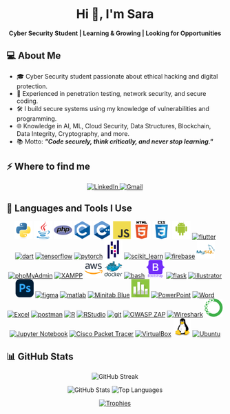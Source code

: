 <h1 align="center">Hi 👋, I'm Sara</h1>
<p align="center"><b>Cyber Security Student | Learning & Growing | Looking for Opportunities</b></p>

<h2>💻 About Me</h2>
<ul>
  <li>🎓 Cyber Security student passionate about ethical hacking and digital protection.</li>
  <li>🔐 Experienced in penetration testing, network security, and secure coding.</li>
  <li>🛠️ I build secure systems using my knowledge of vulnerabilities and programming.</li>
  <li>🌐 Knowledge in AI, ML, Cloud Security, Data Structures, Blockchain, Data Integrity, Cryptography, and more.</li>
  <li>📚 Motto: <b><em>"Code securely, think critically, and never stop learning."</em></b></li>
</ul>

<h2>⚡ Where to find me</h2>
<p align="center">
  <a href="https://www.linkedin.com/in/saranabil/" target="_blank">
    <img src="https://img.shields.io/badge/linkedin-%230077B5?style=for-the-badge&logo=linkedin&logoColor=white" alt="LinkedIn" />
  </a>
  <a href="https://mail.google.com/mail/?view=cm&fs=1&to=sara.nabil77777@gmail.com" target="_blank">
    <img src="https://img.shields.io/badge/Gmail-D14836?style=for-the-badge&logo=gmail&logoColor=white" alt="Gmail" />
  </a>
</p>

<h2>🚀 Languages and Tools I Use</h2>
<p align="center">
  <a target="_blank" href="https://www.python.org/"><img src="https://raw.githubusercontent.com/devicons/devicon/master/icons/python/python-original.svg" alt="python" width="42" height="42" /></a>
  <a target="_blank" href="https://www.java.com/"><img src="https://raw.githubusercontent.com/devicons/devicon/master/icons/java/java-original.svg" alt="java" width="42" height="42" /></a>
  <a target="_blank" href="https://www.php.net/"><img src="https://raw.githubusercontent.com/devicons/devicon/master/icons/php/php-original.svg" alt="php" width="42" height="42" /></a>
  <a target="_blank" href="https://en.wikipedia.org/wiki/C_(programming_language)"><img src="https://raw.githubusercontent.com/devicons/devicon/master/icons/c/c-original.svg" alt="c" width="42" height="42" /></a>
  <a target="_blank" href="https://isocpp.org/"><img src="https://raw.githubusercontent.com/devicons/devicon/master/icons/cplusplus/cplusplus-original.svg" alt="cplusplus" width="42" height="42" /></a>
  <a target="_blank" href="https://developer.mozilla.org/en-US/docs/Web/JavaScript"><img src="https://raw.githubusercontent.com/devicons/devicon/master/icons/javascript/javascript-original.svg" alt="javascript" width="42" height="42" /></a>
    <a target="_blank" href="https://developer.mozilla.org/en-US/docs/Web/HTML"><img src="https://raw.githubusercontent.com/devicons/devicon/master/icons/html5/html5-original-wordmark.svg" alt="html5" width="42" height="42" /></a>
  <a target="_blank" href="https://developer.mozilla.org/en-US/docs/Web/CSS"><img src="https://raw.githubusercontent.com/devicons/devicon/master/icons/css3/css3-original-wordmark.svg" alt="css3" width="42" height="42" /></a>
  <a target="_blank" href="https://developer.android.com/"><img src="https://raw.githubusercontent.com/devicons/devicon/master/icons/android/android-original-wordmark.svg" alt="android" width="42" height="42" /></a>
  <a target="_blank" href="https://flutter.dev/"><img src="https://www.vectorlogo.zone/logos/flutterio/flutterio-icon.svg" alt="flutter" width="42" height="42" /></a>
  <a target="_blank" href="https://dart.dev/"><img src="https://www.vectorlogo.zone/logos/dartlang/dartlang-icon.svg" alt="dart" width="42" height="42" /></a>
  <a target="_blank" href="https://www.tensorflow.org/"><img src="https://www.vectorlogo.zone/logos/tensorflow/tensorflow-icon.svg" alt="tensorflow" width="42" height="42" /></a>
  <a target="_blank" href="https://pytorch.org/"><img src="https://www.vectorlogo.zone/logos/pytorch/pytorch-icon.svg" alt="pytorch" width="42" height="42" /></a>
  <a target="_blank" href="https://pandas.pydata.org/"><img src="https://raw.githubusercontent.com/devicons/devicon/master/icons/pandas/pandas-original.svg" alt="pandas" width="42" height="42" /></a>
  <a target="_blank" href="https://scikit-learn.org/"><img src="https://upload.wikimedia.org/wikipedia/commons/0/05/Scikit_learn_logo_small.svg" alt="scikit_learn" width="42" height="42" /></a>
  <a target="_blank" href="https://firebase.google.com/"><img src="https://www.vectorlogo.zone/logos/firebase/firebase-ar21.svg" alt="firebase" width="42" height="42" /></a>
  <a target="_blank" href="https://www.mysql.com/"><img src="https://raw.githubusercontent.com/devicons/devicon/master/icons/mysql/mysql-original-wordmark.svg" alt="mysql" width="42" height="42" /></a>
  <a href="https://www.phpmyadmin.net/" target="_blank">
  <img src="https://www.vectorlogo.zone/logos/phpmyadmin/phpmyadmin-ar21.svg" alt="phpMyAdmin" width="42" height="42" /></a>
   <a target="_blank" href="https://www.apachefriends.org/index.html">
    <img src="https://upload.wikimedia.org/wikipedia/en/7/78/XAMPP_logo.svg" alt="XAMPP" width="42" height="42" /></a>
  <a target="_blank" href="https://aws.amazon.com/"><img src="https://raw.githubusercontent.com/devicons/devicon/master/icons/amazonwebservices/amazonwebservices-original-wordmark.svg" alt="aws" width="42" height="42" /></a>
  <a target="_blank" href="https://www.docker.com/"><img src="https://raw.githubusercontent.com/devicons/devicon/master/icons/docker/docker-original-wordmark.svg" alt="docker" width="42" height="42" /></a>
  <a target="_blank" href="https://www.gnu.org/software/bash/"><img src="https://www.vectorlogo.zone/logos/gnu_bash/gnu_bash-icon.svg" alt="bash" width="42" height="42" /></a>
  <a target="_blank" href="https://getbootstrap.com/"><img src="https://raw.githubusercontent.com/devicons/devicon/master/icons/bootstrap/bootstrap-plain-wordmark.svg" alt="bootstrap" width="42" height="42" /></a>
  <a target="_blank" href="https://flask.palletsprojects.com/"><img src="https://www.vectorlogo.zone/logos/palletsprojects_flask/palletsprojects_flask-ar21.svg" alt="flask" width="42" height="42" /></a>
  <a target="_blank" href="https://www.adobe.com/products/illustrator.html"><img src="https://www.vectorlogo.zone/logos/adobe_illustrator/adobe_illustrator-icon.svg" alt="illustrator" width="42" height="42" /></a>
  <a target="_blank" href="https://www.adobe.com/products/photoshop.html"><img src="https://github.com/tandpfun/skill-icons/blob/main/icons/Photoshop.svg" alt="photoshop" width="42" height="42" /></a>
  <a target="_blank" href="https://figma.com/"><img src="https://www.vectorlogo.zone/logos/figma/figma-icon.svg" alt="figma" width="42" height="42" /></a>
  <a target="_blank" href="https://www.mathworks.com/products/matlab.html"><img src="https://upload.wikimedia.org/wikipedia/commons/2/21/Matlab_Logo.png" alt="matlab" width="42" height="42" /></a>
   <a target="_blank" href="https://www.vectorlogo.zone/logos/minitab/minitab-icon.svg">
      <img src="https://github.com/detain/svg-logos/blob/master/svg/m/minitab.svg" alt="Minitab Blue" width="42" height="42" /></a>
  <a target="_blank" href="https://www.vectorlogo.zone/logos/minitab/minitab-green-icon.svg">
      <img src="https://github.com/devicons/devicon/blob/master/icons/minitab/minitab-original.svg" alt="Minitab Green" width="42" height="42" /></a>
  <a href="https://www.microsoft.com/en-us/microsoft-365/powerpoint" target="_blank">
  <img src="https://github.com/detain/svg-logos/blob/master/svg/p/powerpoint-2.svg" alt="PowerPoint" width="42" height="42" /></a>
<a href="https://www.microsoft.com/en-us/microsoft-365/word" target="_blank">
  <img src="https://github.com/detain/svg-logos/blob/master/svg/w/word-1.svg" alt="Word" width="42" height="42" /></a>
<a href="https://www.microsoft.com/en-us/microsoft-365/excel" target="_blank">
  <img src="https://github.com/detain/svg-logos/blob/master/svg/e/excel-4.svg" alt="Excel" width="42" height="42" /></a>
  <a target="_blank" href="https://www.postman.com/"><img src="https://www.vectorlogo.zone/logos/getpostman/getpostman-icon.svg" alt="postman" width="42" height="42" /></a>
  <a target="_blank" href="https://www.r-project.org/">
    <img src="https://www.vectorlogo.zone/logos/r-project/r-project-icon.svg" alt="R" width="42" height="42" /></a>
  <a target="_blank" href="https://posit.co/download/rstudio-desktop/">
    <img src="https://upload.wikimedia.org/wikipedia/commons/d/d0/RStudio_logo_flat.svg" alt="RStudio" width="42" height="42" /></a>
      <a target="_blank" href="https://git-scm.com/"><img src="https://www.vectorlogo.zone/logos/git-scm/git-scm-icon.svg" alt="git" width="42" height="42" /></a>
   <a target="_blank" href="https://www.zaproxy.org/">
    <img src="https://upload.wikimedia.org/wikipedia/commons/3/31/OWASP_ZAP_logo.svg" alt="OWASP ZAP" width="42" height="42" /></a>
  <a target="_blank" href="https://www.wireshark.org/">
    <img src="https://www.vectorlogo.zone/logos/wireshark/wireshark-ar21.svg" alt="Wireshark" width="42" height="42" /></a>
 <a target="_blank" href="https://www.vectorlogo.zone/logos/anaconda/anaconda-icon.svg">
      <img src="https://github.com/devicons/devicon/blob/master/icons/anaconda/anaconda-original.svg" alt="Anaconda" width="42" height="42" /></a>
  <a href="https://jupyter.org/" target="_blank">
  <img src="https://upload.wikimedia.org/wikipedia/commons/3/38/Jupyter_logo.svg" alt="Jupyter Notebook" width="42" height="42" /></a>
  <a target="_blank" href="https://www.netacad.com/courses/packet-tracer">
    <img src="https://www.vectorlogo.zone/logos/cisco/cisco-ar21.svg" alt="Cisco Packet Tracer" width="42" height="42" /></a>
  <a target="_blank" href="https://www.virtualbox.org/">
    <img src="https://www.vectorlogo.zone/logos/virtualbox/virtualbox-icon.svg" alt="VirtualBox" width="42" height="42" /></a>
    <a target="_blank" href="https://www.linux.org/"><img src="https://raw.githubusercontent.com/devicons/devicon/master/icons/linux/linux-original.svg" alt="linux" width="42" height="42" /></a>
  <a target="_blank" href="https://ubuntu.com/">
    <img src="https://assets.ubuntu.com/v1/29985a98-ubuntu-logo32.png" alt="Ubuntu" width="42" height="42" /></a>
</p>
<h2>📊 GitHub Stats</h2>
<p align="center">
  <img src="https://github-readme-streak-stats.herokuapp.com/?user=SaraTahawy" alt="GitHub Streak" />
</p>
<p align="center">
  <img src="https://github-readme-stats.vercel.app/api?username=SaraTahawy&show_icons=true&locale=en" alt="GitHub Stats" />
  <img src="https://github-readme-stats.vercel.app/api/top-langs?username=SaraTahawy&show_icons=true&locale=en&layout=compact" alt="Top Languages" />
</p>
<p align="center">
  <a href="https://github.com/ryo-ma/github-profile-trophy" target="_blank">
    <img src="https://github-profile-trophy.vercel.app/?username=SaraTahawy" alt="Trophies" />
  </a>
</p>

     


